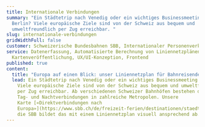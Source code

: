 ```yaml
---
title: Internationale Verbindungen
summary: "Ein Städtetrip nach Venedig oder ein wichtiges Businessmeeting in
  Berlin? Viele europäische Ziele sind von der Schweiz aus bequem und
  umweltfreundlich per Zug erreichbar. "
slug: internationale-verbindungen
gridWidthFull: false
customer: Schweizerische Bundesbahnen SBB, Internationaler Personenverkehr
service: Datenerfassung, Automatisierte Berechnung von Liniennetzplänen,
  Kartenveröffentlichung, UX/UI-Konzeption, Frontend
published: true
content:
  title: "Europa auf einen Blick: unser Liniennetzplan für Bahnreisende"
  lead: Ein Städtetrip nach Venedig oder ein wichtiges Businessmeeting in Berlin?
    Viele europäische Ziele sind von der Schweiz aus bequem und umweltfreundlich
    per Zug erreichbar. Ab verschiedenen Schweizer Bahnhöfen bestehen direkte
    Tag- und Nachtverbindungen in zahlreiche Metropolen. Unsere
    Karte [«Direktverbindungen nach
    Europa»](https://www.sbb.ch/de/freizeit-ferien/destinationen/staedte-laender-europa.html) für
    die SBB bildet das mit einem Liniennetzplan visuell ansprechend ab.
---
```

